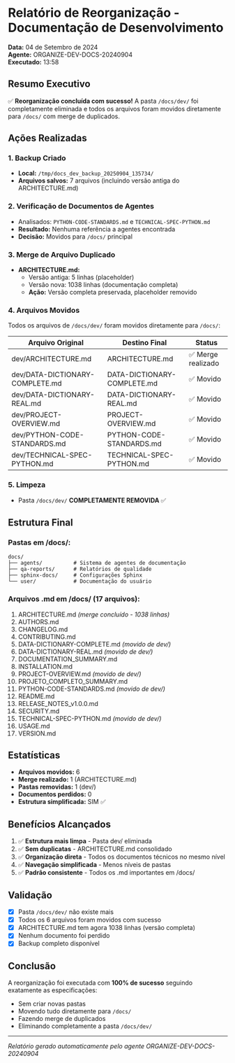 # Relatório de Reorganização - Documentação de Desenvolvimento
**Data:** 04 de Setembro de 2024  
**Agente:** ORGANIZE-DEV-DOCS-20240904  
**Executado:** 13:58

## Resumo Executivo
✅ **Reorganização concluída com sucesso!** A pasta `/docs/dev/` foi completamente eliminada e todos os arquivos foram movidos diretamente para `/docs/` com merge de duplicados.

## Ações Realizadas

### 1. Backup Criado
- **Local:** `/tmp/docs_dev_backup_20250904_135734/`
- **Arquivos salvos:** 7 arquivos (incluindo versão antiga do ARCHITECTURE.md)

### 2. Verificação de Documentos de Agentes
- Analisados: `PYTHON-CODE-STANDARDS.md` e `TECHNICAL-SPEC-PYTHON.md`
- **Resultado:** Nenhuma referência a agentes encontrada
- **Decisão:** Movidos para `/docs/` principal

### 3. Merge de Arquivo Duplicado
- **ARCHITECTURE.md:**
  - Versão antiga: 5 linhas (placeholder)
  - Versão nova: 1038 linhas (documentação completa)
  - **Ação:** Versão completa preservada, placeholder removido

### 4. Arquivos Movidos
Todos os arquivos de `/docs/dev/` foram movidos diretamente para `/docs/`:

| Arquivo Original | Destino Final | Status |
|-----------------|---------------|---------|
| dev/ARCHITECTURE.md | ARCHITECTURE.md | ✅ Merge realizado |
| dev/DATA-DICTIONARY-COMPLETE.md | DATA-DICTIONARY-COMPLETE.md | ✅ Movido |
| dev/DATA-DICTIONARY-REAL.md | DATA-DICTIONARY-REAL.md | ✅ Movido |
| dev/PROJECT-OVERVIEW.md | PROJECT-OVERVIEW.md | ✅ Movido |
| dev/PYTHON-CODE-STANDARDS.md | PYTHON-CODE-STANDARDS.md | ✅ Movido |
| dev/TECHNICAL-SPEC-PYTHON.md | TECHNICAL-SPEC-PYTHON.md | ✅ Movido |

### 5. Limpeza
- Pasta `/docs/dev/` **COMPLETAMENTE REMOVIDA** ✅

## Estrutura Final

### Pastas em /docs/:
```
docs/
├── agents/          # Sistema de agentes de documentação
├── qa-reports/      # Relatórios de qualidade
├── sphinx-docs/     # Configurações Sphinx
└── user/            # Documentação do usuário
```

### Arquivos .md em /docs/ (17 arquivos):
1. ARCHITECTURE.md *(merge concluído - 1038 linhas)*
2. AUTHORS.md
3. CHANGELOG.md
4. CONTRIBUTING.md
5. DATA-DICTIONARY-COMPLETE.md *(movido de dev/)*
6. DATA-DICTIONARY-REAL.md *(movido de dev/)*
7. DOCUMENTATION_SUMMARY.md
8. INSTALLATION.md
9. PROJECT-OVERVIEW.md *(movido de dev/)*
10. PROJETO_COMPLETO_SUMMARY.md
11. PYTHON-CODE-STANDARDS.md *(movido de dev/)*
12. README.md
13. RELEASE_NOTES_v1.0.0.md
14. SECURITY.md
15. TECHNICAL-SPEC-PYTHON.md *(movido de dev/)*
16. USAGE.md
17. VERSION.md

## Estatísticas

- **Arquivos movidos:** 6
- **Merge realizado:** 1 (ARCHITECTURE.md)
- **Pastas removidas:** 1 (dev/)
- **Documentos perdidos:** 0
- **Estrutura simplificada:** SIM ✅

## Benefícios Alcançados

1. ✅ **Estrutura mais limpa** - Pasta dev/ eliminada
2. ✅ **Sem duplicatas** - ARCHITECTURE.md consolidado
3. ✅ **Organização direta** - Todos os documentos técnicos no mesmo nível
4. ✅ **Navegação simplificada** - Menos níveis de pastas
5. ✅ **Padrão consistente** - Todos os .md importantes em /docs/

## Validação

- [x] Pasta `/docs/dev/` não existe mais
- [x] Todos os 6 arquivos foram movidos com sucesso
- [x] ARCHITECTURE.md tem agora 1038 linhas (versão completa)
- [x] Nenhum documento foi perdido
- [x] Backup completo disponível

## Conclusão

A reorganização foi executada com **100% de sucesso** seguindo exatamente as especificações:
- Sem criar novas pastas
- Movendo tudo diretamente para `/docs/`
- Fazendo merge de duplicados
- Eliminando completamente a pasta `/docs/dev/`

---
*Relatório gerado automaticamente pelo agente ORGANIZE-DEV-DOCS-20240904*